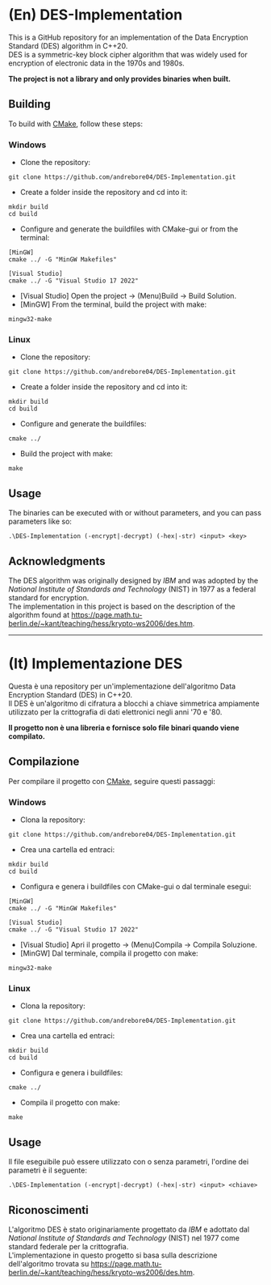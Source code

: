 # (En) DES-Implementation

This is a GitHub repository for an implementation of the Data Encryption Standard (DES) algorithm in C++20.\
DES is a symmetric-key block cipher algorithm that was widely used for encryption of electronic data in the 1970s and 1980s.

**The project is not a library and only provides binaries when built.**

## Building

To build with [CMake](https://cmake.org), follow these steps:

### Windows
* Clone the repository:
```
git clone https://github.com/andrebore04/DES-Implementation.git
```
* Create a folder inside the repository and cd into it:
```
mkdir build
cd build
```
* Configure and generate the buildfiles with CMake-gui or from the terminal:
```
[MinGW]
cmake ../ -G "MinGW Makefiles"

[Visual Studio]
cmake ../ -G "Visual Studio 17 2022"
```
* \[Visual Studio\] Open the project -> (Menu)Build -> Build Solution.
* \[MinGW\] From the terminal, build the project with make:
```
mingw32-make
```

### Linux
* Clone the repository:
```
git clone https://github.com/andrebore04/DES-Implementation.git
```
* Create a folder inside the repository and cd into it:
```
mkdir build
cd build
```
* Configure and generate the buildfiles:
```
cmake ../
```
* Build the project with make:
```
make
```

## Usage
The binaries can be executed with or without parameters, and you can pass parameters like so:
```
.\DES-Implementation (-encrypt|-decrypt) (-hex|-str) <input> <key>
```

## Acknowledgments
The DES algorithm was originally designed by *IBM* and was adopted by the *National Institute of Standards and Technology* (NIST) in 1977 as a federal standard for encryption.\
The implementation in this project is based on the description of the algorithm found at https://page.math.tu-berlin.de/~kant/teaching/hess/krypto-ws2006/des.htm.

---

# (It) Implementazione DES
Questa è una repository per un'implementazione dell'algoritmo Data Encryption Standard (DES) in C++20.\
Il DES è un'algoritmo di cifratura a blocchi a chiave simmetrica ampiamente utilizzato per la crittografia di dati elettronici negli anni '70 e '80.

**Il progetto non è una libreria e fornisce solo file binari quando viene compilato.**

## Compilazione
Per compilare il progetto con [CMake](https://cmake.org), seguire questi passaggi:

### Windows
* Clona la repository:
```
git clone https://github.com/andrebore04/DES-Implementation.git
```
* Crea una cartella ed entraci:
```
mkdir build
cd build
```
* Configura e genera i buildfiles con CMake-gui o dal terminale esegui:
```
[MinGW]
cmake ../ -G "MinGW Makefiles"

[Visual Studio]
cmake ../ -G "Visual Studio 17 2022"
```
* \[Visual Studio\] Apri il progetto -> (Menu)Compila -> Compila Soluzione.
* \[MinGW\] Dal terminale, compila il progetto con make:
```
mingw32-make
```

### Linux
* Clona la repository:
```
git clone https://github.com/andrebore04/DES-Implementation.git
```
* Crea una cartella ed entraci:
```
mkdir build
cd build
```
* Configura e genera i buildfiles:
```
cmake ../
```
* Compila il progetto con make:
```
make
```

## Usage
Il file eseguibile può essere utilizzato con o senza parametri, l'ordine dei parametri è il seguente:
```
.\DES-Implementation (-encrypt|-decrypt) (-hex|-str) <input> <chiave>
```

## Riconoscimenti
L'algoritmo DES è stato originariamente progettato da *IBM* e adottato dal *National Institute of Standards and Technology* (NIST) nel 1977 come standard federale per la crittografia.\
L'implementazione in questo progetto si basa sulla descrizione dell'algoritmo trovata su https://page.math.tu-berlin.de/~kant/teaching/hess/krypto-ws2006/des.htm. 
